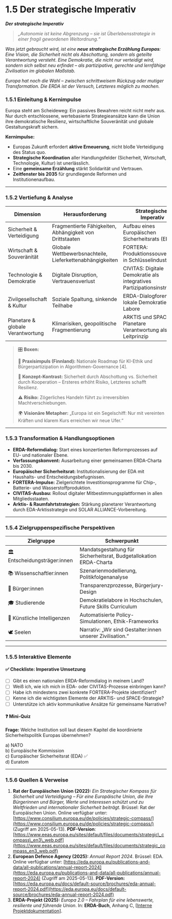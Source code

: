 # 1.5 Der strategische Imperativ

_**Der strategische Imperativ**_

> _„Autonomie ist keine Abgrenzung – sie ist Überlebensstrategie in einer fragil gewordenen Weltordnung.“_

_Was jetzt gebraucht wird, ist eine **neue strategische Erzählung Europas**: Eine Vision, die Sicherheit nicht als Abschottung, sondern als geteilte Verantwortung versteht. Eine Demokratie, die nicht nur verteidigt wird, sondern sich selbst neu erfindet – als partizipative, gerechte und lernfähige Zivilisation im globalen Maßstab._

_Europa hat noch die Wahl – zwischen schrittweisem Rückzug oder mutiger Transformation. Die ERDA ist der Versuch, Letzteres möglich zu machen._

### 1.5.1 Einleitung & Kernimpulse

Europa steht am Scheideweg: Ein passives Bewahren reicht nicht mehr aus. Nur durch entschlossene, wertebasierte Strategieansätze kann die Union ihre demokratische Resilienz, wirtschaftliche Souveränität und globale Gestaltungskraft sichern.

**Kernimpulse:**

* Europas Zukunft erfordert **aktive Erneuerung**, nicht bloße Verteidigung des Status quo.
* **Strategische Koordination** aller Handlungsfelder (Sicherheit, Wirtschaft, Technologie, Kultur) ist unerlässlich.
* Eine **gemeinsame Erzählung** stärkt Solidarität und Vertrauen.
* **Zeitfenster bis 2035** für grundlegende Reformen und Institutionenaufbau.

***

### 1.5.2 Vertiefung & Analyse

| Dimension                         | Herausforderung                                          | Strategischer Imperativ                                                |
| --------------------------------- | -------------------------------------------------------- | ---------------------------------------------------------------------- |
| Sicherheit & Verteidigung         | Fragmentierte Fähigkeiten, Abhängigkeit von Drittstaaten | Aufbau eines Europäischen Sicherheitsrats (EDA)                        |
| Wirtschaft & Souveränität         | Globale Wettbewerbsnachteile, Lieferkettenabhängigkeiten | FORTERA: Produktionssouveränität in Schlüsselindustrien                |
| Technologie & Demokratie          | Digitale Disruption, Vertrauensverlust                   | CIVITAS: Digitale Demokratie als integratives Partizipationsinstrument |
| Zivilgesellschaft & Kultur        | Soziale Spaltung, sinkende Teilhabe                      | ERDA-Dialogforen und lokale Demokratie-Labore                          |
| Planetare & globale Verantwortung | Klimarisiken, geopolitische Fragmentierung               | ARKTIS und SPACE: Planetare Verantwortung als Leitprinzip              |

> 🎛️ **Boxen:**
>
> 📌 **Praxisimpuls (Finnland):** Nationale Roadmap für KI-Ethik und Bürgerpartizipation in Algorithmen-Governance \[4].
>
> 🧠 **Konzept-Kontrast:** Sicherheit durch Abschottung vs. Sicherheit durch Kooperation – Ersteres erhöht Risiko, Letzteres schafft Resilienz.
>
> ⚠️ **Risiko:** Zögerliches Handeln führt zu irreversiblen Machtverschiebungen.
>
> 🌍 **Visionäre Metapher:** „Europa ist ein Segelschiff: Nur mit vereinten Kräften und klarem Kurs erreichen wir neue Ufer.“

***

### 1.5.3 Transformation & Handlungsoptionen

* **ERDA-Reformdialog:** Start eines konzertierten Reformprozesses auf EU- und nationaler Ebene.
* **Verfassungskonvent:** Ausarbeitung einer gemeinsamen ERDA-Charta bis 2030.
* **Europäischer Sicherheitsrat:** Institutionalisierung der EDA mit Haushalts- und Entscheidungsbefugnissen.
* **FORTERA-Impulse:** Zielgerichtete Investitionsprogramme für Chip-, Batterie- und Wasserstoffproduktion.
* **CIVITAS-Ausbau:** Rollout digitaler Mitbestimmungsplattformen in allen Mitgliedsstaaten.
* **Arktis- & Raumfahrtstrategien:** Stärkung planetarer Verantwortung durch EDA-Arktisstrategie und SOLAR ALLIANCE-Vorbereitung.

***

### 1.5.4 Zielgruppenspezifische Perspektiven

| Zielgruppe                    | Schwerpunkt                                                        |
| ----------------------------- | ------------------------------------------------------------------ |
| 🏛️ Entscheidungsträger:innen | Mandatsgestaltung für Sicherheitsrat, Budgetallokation ERDA-Charta |
| 📚 Wissenschaftler:innen      | Szenarienmodellierung, Politikfolgenanalyse                        |
| 🧍 Bürger:innen               | Transparenzprozesse, Bürgerjury-Design                             |
| 🎓 Studierende                | Demokratielabore in Hochschulen, Future Skills Curriculum          |
| 🤖 Künstliche Intelligenzen   | Automatisierte Policy-Simulationen, Ethik-Frameworks               |
| 🕊️ Seelen                    | Narrativ: „Wir sind Gestalter:innen unserer Zivilisation.“         |

***

### 1.5.5 Interaktive Elemente

#### ✅ Checkliste: Imperative Umsetzung

* [ ] Gibt es einen nationalen ERDA-Reformdialog in meinem Land?
* [ ] Weiß ich, wie ich mich in EDA- oder CIVITAS-Prozesse einbringen kann?
* [ ] Habe ich mindestens zwei konkrete FORTERA-Projekte identifiziert?
* [ ] Kenne ich die wichtigsten Elemente der ARKTIS- und SPACE-Strategie?
* [ ] Unterstütze ich aktiv kommunikative Ansätze für gemeinsame Narrative?

#### ❓ Mini-Quiz

**Frage:** Welche Institution soll laut diesem Kapitel die koordinierte Sicherheitspolitik Europas übernehmen?

a) NATO\
b) Europäische Kommission\
c) Europäischer Sicherheitsrat (EDA) ✅\
d) Euratom

***

### 1.5.6 Quellen & Verweise

1. **Rat der Europäischen Union (2022):** _Ein Strategischer Kompass für Sicherheit und Verteidigung – Für eine Europäische Union, die ihre Bürgerinnen und Bürger, Werte und Interessen schützt und zu Weltfrieden und internationaler Sicherheit beiträgt._ Brüssel: Rat der Europäischen Union. Online verfügbar unter: [https://www.consilium.europa.eu/de/policies/strategic-compass/](https://www.consilium.europa.eu/de/policies/strategic-compass/) (Zugriff am 2025-05-13). **PDF-Version**: [https://www.eeas.europa.eu/sites/default/files/documents/strategic\_compass\_en3\_web.pdf](https://www.eeas.europa.eu/sites/default/files/documents/strategic_compass_en3_web.pdf)
2. **European Defence Agency (2025):** _Annual Report 2024_. Brüssel: EDA. Online verfügbar unter: [https://eda.europa.eu/publications-and-data/all-publications/annual-report-2024](https://eda.europa.eu/publications-and-data/all-publications/annual-report-2024) (Zugriff am 2025-05-13). **PDF-Version:** [https://eda.europa.eu/docs/default-source/brochures/eda-annual-report-2024.pdf](https://eda.europa.eu/docs/default-source/brochures/eda-annual-report-2024.pdf)
3. **ERDA-Projekt (2025):** _Europa 2.0 – Fahrplan für eine lebenswerte, resiliente und führende Union_. In: **ERDA-Buch**, Anhang C, \[[Interne Projektdokumentation](../anhang-c-europa-2.0-fahrplan-fur-eine-lebenswerte-resiliente-und-fuhrende-union.md)].

